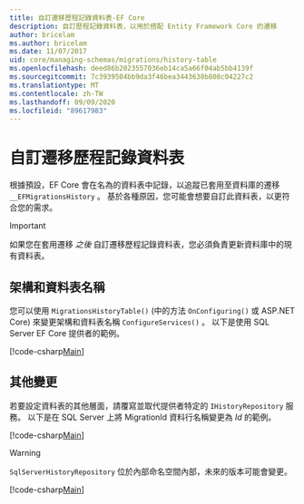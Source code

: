 ```yaml
---
title: 自訂遷移歷程記錄資料表-EF Core
description: 自訂歷程記錄資料表，以用於搭配 Entity Framework Core 的遷移
author: bricelam
ms.author: bricelam
ms.date: 11/07/2017
uid: core/managing-schemas/migrations/history-table
ms.openlocfilehash: deed86b2023557036eb14ca5a66f04ab5bb4139f
ms.sourcegitcommit: 7c3939504bb9da3f46bea3443638b808c04227c2
ms.translationtype: MT
ms.contentlocale: zh-TW
ms.lasthandoff: 09/09/2020
ms.locfileid: "89617983"
---
```

# <a name="custom-migrations-history-table"></a>自訂遷移歷程記錄資料表

根據預設，EF Core 會在名為的資料表中記錄，以追蹤已套用至資料庫的遷移 `__EFMigrationsHistory` 。 基於各種原因，您可能會想要自訂此資料表，以更符合您的需求。

> [!IMPORTANT]
> 如果您在套用遷移 *之後* 自訂遷移歷程記錄資料表，您必須負責更新資料庫中的現有資料表。

## <a name="schema-and-table-name"></a>架構和資料表名稱

您可以使用 `MigrationsHistoryTable()` (中的方法 `OnConfiguring()` 或 ASP.NET Core) 來變更架構和資料表名稱 `ConfigureServices()` 。 以下是使用 SQL Server EF Core 提供者的範例。

[!code-csharp[Main](../../../../samples/core/Schemas/Migrations/MigrationTableNameContext.cs#TableNameContext)]

## <a name="other-changes"></a>其他變更

若要設定資料表的其他層面，請覆寫並取代提供者特定的 `IHistoryRepository` 服務。 以下是在 SQL Server 上將 MigrationId 資料行名稱變更為 *Id* 的範例。

[!code-csharp[Main](../../../../samples/core/Schemas/Migrations/MyHistoryRepository.cs#HistoryRepositoryContext)]

> [!WARNING]
> `SqlServerHistoryRepository` 位於內部命名空間內部，未來的版本可能會變更。

[!code-csharp[Main](../../../../samples/core/Schemas/Migrations/MyHistoryRepository.cs#HistoryRepository)]
